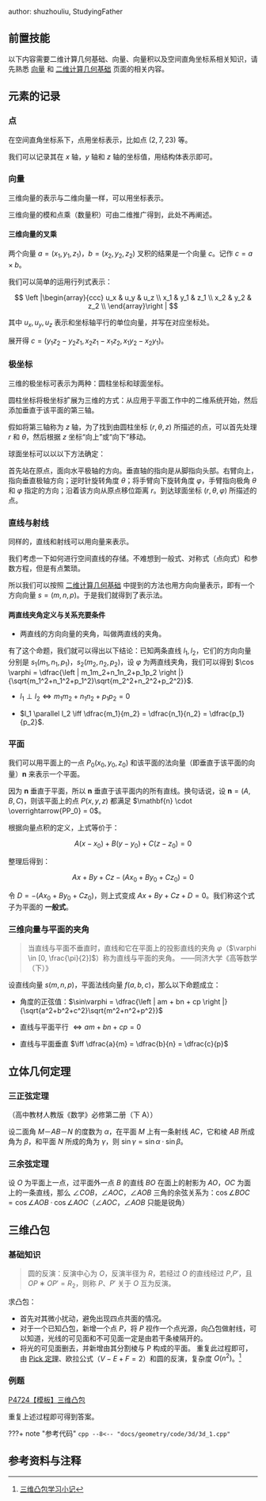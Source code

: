 author: shuzhouliu, StudyingFather

## 前置技能

以下内容需要二维计算几何基础、向量、向量积以及空间直角坐标系相关知识，请先熟悉 [向量](../math/vector.md) 和 [二维计算几何基础](./2d.md) 页面的相关内容。

## 元素的记录

### 点

在空间直角坐标系下，点用坐标表示，比如点 $(2,7,23)$ 等。

我们可以记录其在 $x$ 轴，$y$ 轴和 $z$ 轴的坐标值，用结构体表示即可。

### 向量

三维向量的表示与二维向量一样，可以用坐标表示。

三维向量的模和点乘（数量积）可由二维推广得到，此处不再阐述。

#### 三维向量的叉乘

两个向量 $a=(x_1,y_1,z_1)$，$b=(x_2,y_2,z_2)$ 叉积的结果是一个向量 $c$。记作 $c = a \times b$。

我们可以简单的运用行列式表示：

$$
\left |\begin{array}{ccc}
u_x & u_y   & u_z \\
x_1 & y_1 & z_1  \\
x_2 & y_2 & z_2 \\
\end{array}\right |
$$

其中 $u_x, u_y, u_z$ 表示和坐标轴平行的单位向量，并写在对应坐标处。

展开得 $c = (y_1z_2-y_2z_1,x_2z_1-x_1z_2,x_1y_2-x_2y_1)$。

### 极坐标

三维的极坐标可表示为两种：圆柱坐标和球面坐标。

圆柱坐标将极坐标扩展为三维的方式：从应用于平面工作中的二维系统开始，然后添加垂直于该平面的第三轴。

假如将第三轴称为 $z$ 轴，为了找到由圆柱坐标 $(r, \theta, z)$ 所描述的点，可以首先处理 $r$ 和 $\theta$，然后根据 $z$ 坐标“向上”或“向下”移动。

球面坐标可以以以下方法确定：

首先站在原点，面向水平极轴的方向。垂直轴的指向是从脚指向头部。右臂向上，指向垂直极轴方向；逆时针旋转角度 $\theta$；将手臂向下旋转角度 $\varphi$，手臂指向极角 $\theta$ 和 $\varphi$ 指定的方向；沿着该方向从原点移位距离 $r$。到达球面坐标 $(r,\theta,\varphi)$ 所描述的点。

### 直线与射线

同样的，直线和射线可以用向量来表示。

我们考虑一下如何进行空间直线的存储。不难想到一般式、对称式（点向式）和参数方程，但是有点繁琐。

所以我们可以按照 [二维计算几何基础](./2d.md) 中提到的方法也用方向向量表示，即有一个方向向量 $s=(m, n, p)$。于是我们就得到了表示法。

#### 两直线夹角定义与关系充要条件

- 两直线的方向向量的夹角，叫做两直线的夹角。

有了这个命题，我们就可以得出以下结论：已知两条直线 $l_1, l_2$，它们的方向向量分别是 $s_1 (m_1, n_1, p_1)$，$s_2 (m_2, n_2, p_2)$，设 $\varphi$ 为两直线夹角，我们可以得到 $\cos \varphi = \dfrac{\left | m_1m_2+n_1n_2+p_1p_2 \right |}{\sqrt{m_1^2+n_1^2+p_1^2}\sqrt{m_2^2+n_2^2+p_2^2}}$.

- $l_1 \perp l_2 \iff m_1m_2 + n_1n_2 + p_1p_2 = 0$

- $l_1 \parallel l_2 \iff \dfrac{m_1}{m_2} = \dfrac{n_1}{n_2} = \dfrac{p_1}{p_2}$.

### 平面

我们可以用平面上的一点 $P_0(x_0,y_0,z_0)$ 和该平面的法向量（即垂直于该平面的向量）$\mathbf{n}$ 来表示一个平面。

因为 $\mathbf{n}$ 垂直于平面，所以 $\mathbf{n}$ 垂直于该平面内的所有直线。换句话说，设 $\mathbf{n}=(A,B,C)$，则该平面上的点 $P(x,y,z)$ 都满足 $\mathbf{n} \cdot \overrightarrow{PP_0} = 0$。

根据向量点积的定义，上式等价于：

$$
A(x-x_0)+B(y-y_0)+C(z-z_0)=0
$$

整理后得到：

$$
Ax+By+Cz-(Ax_0+By_0+Cz_0)=0
$$

令 $D=-(Ax_0+By_0+Cz_0)$，则上式变成 $Ax+By+Cz+D=0$。我们称这个式子为平面的 **一般式**。

### 三维向量与平面的夹角

> 当直线与平面不垂直时，直线和它在平面上的投影直线的夹角 $\varphi$（$\varphi \in [0, \frac{\pi}{2}]$）称为直线与平面的夹角。
> ——同济大学《高等数学（下）》

设直线向量 $s(m, n, p)$，平面法线向量 $f(a, b, c)$，那么以下命题成立：

- 角度的正弦值：$\sin\varphi = \dfrac{\left | am + bn + cp \right |}{\sqrt{a^2+b^2+c^2}\sqrt{m^2+n^2+p^2}}$

- 直线与平面平行 $\iff am+bn+cp = 0$

- 直线与平面垂直 $\iff \dfrac{a}{m} = \dfrac{b}{n} = \dfrac{c}{p}$

## 立体几何定理

### 三正弦定理

（高中教材人教版《数学》必修第二册（下 A））

设二面角 $M－AB－N$ 的度数为 $\alpha$，在平面 $M$ 上有一条射线 $AC$，它和棱 $AB$ 所成角为 $\beta$，和平面 $N$ 所成的角为 $\gamma$，则 $\sin\gamma = \sin\alpha·\sin\beta$。

### 三余弦定理

设 $O$ 为平面上一点，过平面外一点 $B$ 的直线 $BO$ 在面上的射影为 $AO$，$OC$ 为面上的一条直线，那么 $\angle COB，\angle AOC，\angle AOB$ 三角的余弦关系为：$\cos\angle BOC=\cos\angle AOB·\cos\angle AOC$（$\angle AOC$，$\angle AOB$ 只能是锐角）

## 三维凸包

### 基础知识

> 圆的反演：反演中心为 $O$，反演半径为 $R$，若经过 $O$ 的直线经过 $P$,$P′$，且 $OP∗OP′=R_2$，则称 $P$、$P′$ 关于 $O$ 互为反演。

求凸包：

- 首先对其微小扰动，避免出现四点共面的情况。
- 对于一个已知凸包，新增一个点 $P$，将 $P$ 视作一个点光源，向凸包做射线，可以知道，光线的可见面和不可见面一定是由若干条棱隔开的。
-   将光的可见面删去，并新增由其分割棱与 P 构成的平面。
    重复此过程即可，由 [Pick 定理](./pick.md)、欧拉公式（$V−E+F=2$）和圆的反演，复杂度 $O(n^2)$。[^3d-v]

### 例题

[P4724【模板】三维凸包](https://www.luogu.com.cn/problem/P4724)

重复上述过程即可得到答案。

???+ note "参考代码"
    ```cpp
    --8<-- "docs/geometry/code/3d/3d_1.cpp"
    ```

## 参考资料与注释

[^3d-basics-1]: [3D 空间基础概念之一：点、向量（矢量）和齐次坐标](https://www.cnblogs.com/CodeBlove/articles/1319563.html)

[^3d-v]: [三维凸包学习小记](https://www.cnblogs.com/xzyxzy/p/10225804.html)
